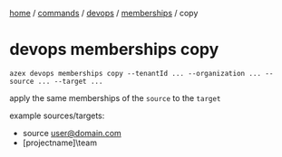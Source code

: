 [home](/readme.md) / [commands](../../../readme.md) / [devops](../../readme.md) / [memberships](../readme.md) / copy

# devops memberships copy

`azex devops memberships copy --tenantId ... --organization ... --source ... --target ...`

apply the same memberships of the `source` to the `target`

example sources/targets:
- source user@domain.com
- [projectname]\team